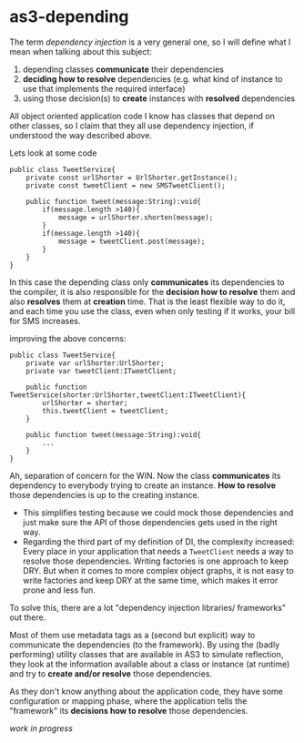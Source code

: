 as3-depending
=============

The term *dependency injection* is a very general one, so I will define what I mean when talking about this subject:

1. depending classes **communicate** their dependencies
2. **deciding how to resolve** dependencies (e.g. what kind of instance to use that implements the required interface)
3. using those decision(s) to **create** instances with **resolved** dependencies


All object oriented application code I know has classes that depend on other classes, so I claim that they all use dependency injection, if understood the way described above.

Lets look at some code

    public class TweetService{
        private const urlShorter = UrlShorter.getInstance();
        private const tweetClient = new SMSTweetClient();
        
        public function tweet(message:String):void{
            if(message.length >140){
                message = urlShorter.shorten(message);
            }
            if(message.length >140){
                message = tweetClient.post(message);
            }
        }
    }

In this case the depending class only **communicates** its dependencies to the compiler, it is also responsible for the **decision how to resolve** them and also **resolves** them at **creation** time.
 That is the least flexible way to do it, and each time you use the class, even when only testing if it works, your bill for SMS increases.
 
 improving the above concerns:
  
    public class TweetService{
        private var urlShorter:UrlShorter;
        private var tweetClient:ITweetClient;
        
        public function TweetService(shorter:UrlShorter,tweetClient:ITweetClient){
            urlShorter = shorter;
            this.tweetClient = tweetClient;
        }
        
        public function tweet(message:String):void{
            ...
        }
    }

Ah, separation of concern for the WIN. Now the class **communicates** its dependency to everybody trying to create an instance. **How to resolve** those dependencies is up to the creating instance. 
- This simplifies testing because we could mock those dependencies and just make sure the API of those dependencies gets used in the right way.
- Regarding the third part of my definition of DI, the complexity increased: Every place in your application that needs a `TweetClient` needs a way to resolve those dependencies. Writing factories is one approach to keep DRY. But when it comes to more complex object graphs, it is not easy to write factories and keep DRY at the same time, which makes it error prone and less fun. 

To solve this, there are a lot "dependency injection libraries/ frameworks" out there.
 
Most of them use metadata tags as a (second but explicit) way to communicate the dependencies (to the framework). By using the (badly performing) utility classes that are available in AS3 to simulate reflection, they look at the information available about a class or instance (at runtime) and try to **create and/or resolve** those dependencies. 

As they don't know anything about the application code, they have some configuration or mapping phase, where the application tells the "framework" its **decisions how to resolve** those dependencies. 

*work in progress*

